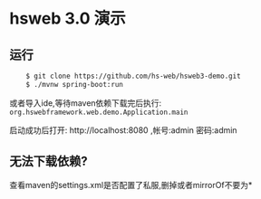 # hsweb 3.0 演示

## 运行
```bash
    $ git clone https://github.com/hs-web/hsweb3-demo.git
    $ ./mvnw spring-boot:run
```

或者导入ide,等待maven依赖下载完后执行: 
``org.hswebframework.web.demo.Application.main``

启动成功后打开: http://localhost:8080 ,帐号:admin 密码:admin

## 无法下载依赖?
查看maven的settings.xml是否配置了私服,删掉或者mirrorOf不要为*